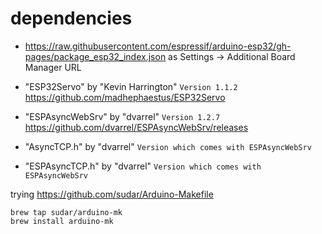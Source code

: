 # dependencies

* https://raw.githubusercontent.com/espressif/arduino-esp32/gh-pages/package_esp32_index.json as Settings -> Additional Board Manager URL

* "ESP32Servo" by "Kevin Harrington" `Version 1.1.2` https://github.com/madhephaestus/ESP32Servo
* "ESPAsyncWebSrv" by "dvarrel" `Version 1.2.7` https://github.com/dvarrel/ESPAsyncWebSrv/releases
* "AsyncTCP.h" by "dvarrel" `Version which comes with ESPAsyncWebSrv`
* "ESPAsyncTCP.h" by "dvarrel" `Version which comes with ESPAsyncWebSrv`


trying https://github.com/sudar/Arduino-Makefile

```
brew tap sudar/arduino-mk
brew install arduino-mk
```
